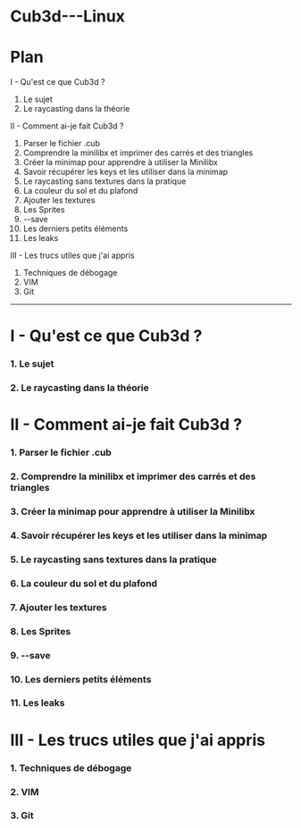 # Cub3d---Linux

# Plan
I - Qu'est ce que Cub3d ?
1. Le sujet
2. Le raycasting dans la théorie

II - Comment ai-je fait Cub3d ?
1. Parser le fichier .cub
2. Comprendre la minilibx et imprimer des carrés et des triangles
3. Créer la minimap pour apprendre à utiliser la Minilibx
4. Savoir récupérer les keys et les utiliser dans la minimap
5. Le raycasting sans textures dans la pratique
6. La couleur du sol et du plafond
7. Ajouter les textures
8. Les Sprites
9. --save
10. Les derniers petits éléments
11. Les leaks

III - Les trucs utiles que j'ai appris
1. Techniques de débogage
2. VIM
3. Git

* * *

# I - Qu'est ce que Cub3d ?
### 1. Le sujet
### 2. Le raycasting dans la théorie

# II - Comment ai-je fait Cub3d ?
### 1. Parser le fichier .cub
### 2. Comprendre la minilibx et imprimer des carrés et des triangles
### 3. Créer la minimap pour apprendre à utiliser la Minilibx
### 4. Savoir récupérer les keys et les utiliser dans la minimap
### 5. Le raycasting sans textures dans la pratique
### 6. La couleur du sol et du plafond
### 7. Ajouter les textures
### 8. Les Sprites
### 9. --save
### 10. Les derniers petits éléments
### 11. Les leaks

# III - Les trucs utiles que j'ai appris
### 1. Techniques de débogage
### 2. VIM
### 3. Git
